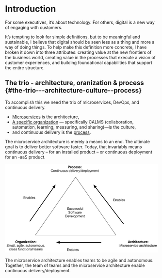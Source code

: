 # Introduction

For some executives, it’s about technology. For others, digital is a new way of engaging with customers.

It’s tempting to look for simple definitions, but to be meaningful and sustainable, I believe that digital should be seen less as a thing and more a way of doing things. To help make this definition more concrete, I have broken it down into three attributes: creating value at the new frontiers of the business world, creating value in the processes that execute a vision of customer experiences, and building foundational capabilities that support the entire structure.

## The trio - architecture, oranization & process {#the-trio---architecture-culture--process}

To accomplish this we need the trio of microservices, DevOps, and continuous delivery.

* [Microservices](//chapter1/README.md) is the architecture,
* [A specific organization](//chapter2/README.md) — specifically CALMS \(collaboration, automation, learning, measuring, and sharing\)—is the culture,
* and continuous delivery is the [process](//chapter3/README.md).

The microservice architecture is merely a means to an end. The ultimate goal is to deliver better software faster. Today, that invariably means continuous delivery – for an installed product – or continuous deployment for an -aaS product.

![](/assets/successtriangle.png)

The microservice architecture enables teams to be agile and autonomous. Together, the team of teams and the microservice architecture  enable continuous delivery/deployment.

